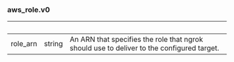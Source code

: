 
### aws_role.v0

| &nbsp; | &nbsp; | &nbsp; |
|---|---|---|
| role_arn | string | An ARN that specifies the role that ngrok should use to deliver to the configured target. |